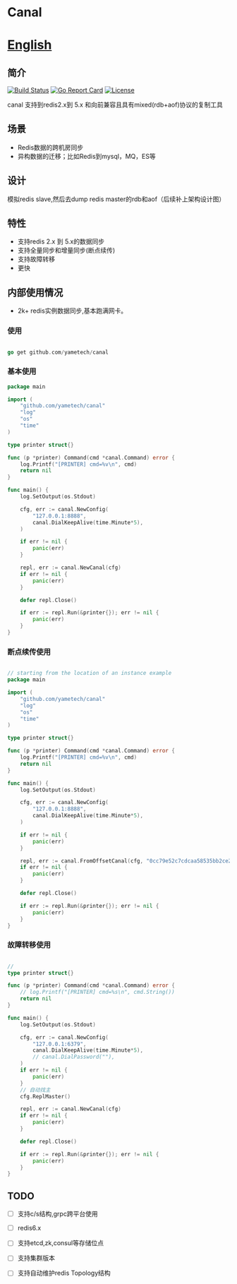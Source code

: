 # Canal 　　　　　　　　　　　　　　　　　　　　[English](README.md)

## 简介
[![Build Status](https://github.com/yametech/canal/workflows/canal/badge.svg?event=push&branch=master)](https://github.com/yametech/canal/actions?workflow=canal)
[![Go Report Card](https://goreportcard.com/badge/github.com/yametech/canal)](https://goreportcard.com/report/github.com/yametech/canal)
[![License](https://img.shields.io/badge/License-Apache%202.0-blue.svg)](http://github.com/yametech/canal/blob/master/LICENSE)


 canal 支持到redis2.x到 5.x 和向前兼容且具有mixed(rdb+aof)协议的复制工具

 ## 场景

* Redis数据的跨机房同步
* 异构数据的迁移；比如Redis到mysql，MQ，ES等

## 设计

模拟redis slave,然后去dump redis master的rdb和aof（后续补上架构设计图）

## 特性

* 支持redis 2.x 到 5.x的数据同步
* 支持全量同步和增量同步(断点续传)
* 支持故障转移
* 更快

## 内部使用情况

* 2k+ redis实例数据同步,基本跑满网卡。

### 使用

```go

go get github.com/yametech/canal

```

### 基本使用

```go
package main

import (
	"github.com/yametech/canal"
	"log"
	"os"
	"time"
)

type printer struct{}

func (p *printer) Command(cmd *canal.Command) error {
	log.Printf("[PRINTER] cmd=%v\n", cmd)
	return nil
}

func main() {
	log.SetOutput(os.Stdout)

	cfg, err := canal.NewConfig(
		"127.0.0.1:8888",
		canal.DialKeepAlive(time.Minute*5),
	)

	if err != nil {
		panic(err)
	}

	repl, err := canal.NewCanal(cfg)
	if err != nil {
		panic(err)
	}

	defer repl.Close()

	if err := repl.Run(&printer{}); err != nil {
		panic(err)
	}
}
```

### 断点续传使用

``` go

// starting from the location of an instance example
package main

import (
	"github.com/yametech/canal"
	"log"
	"os"
	"time"
)

type printer struct{}

func (p *printer) Command(cmd *canal.Command) error {
	log.Printf("[PRINTER] cmd=%v\n", cmd)
	return nil
}

func main() {
	log.SetOutput(os.Stdout)

	cfg, err := canal.NewConfig(
		"127.0.0.1:8888",
		canal.DialKeepAlive(time.Minute*5),
	)

	if err != nil {
		panic(err)
	}

	repl, err := canal.FromOffsetCanal(cfg, "0cc79e52c7cdcaa58535bb2ce23f46ee1343246c", 111)
	if err != nil {
		panic(err)
	}

	defer repl.Close()

	if err := repl.Run(&printer{}); err != nil {
		panic(err)
	}
}

```

### 故障转移使用

```go

//
type printer struct{}

func (p *printer) Command(cmd *canal.Command) error {
	// log.Printf("[PRINTER] cmd=%s\n", cmd.String())
	return nil
}

func main() {
	log.SetOutput(os.Stdout)

	cfg, err := canal.NewConfig(
		"127.0.0.1:6379",
		canal.DialKeepAlive(time.Minute*5),
		// canal.DialPassword(""),
	)
	if err != nil {
		panic(err)
	}
	// 自动找主
	cfg.ReplMaster()

	repl, err := canal.NewCanal(cfg)
	if err != nil {
		panic(err)
	}

	defer repl.Close()

	if err := repl.Run(&printer{}); err != nil {
		panic(err)
	}
}


```

## TODO

- [ ] 支持c/s结构,grpc跨平台使用
- [ ] redis6.x
- [ ] 支持etcd,zk,consul等存储位点
- [ ] 支持集群版本
- [ ] 支持自动维护redis Topology结构

